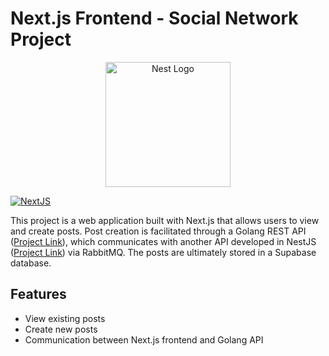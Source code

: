 # Next.js Frontend - Social Network Project

<p align="center">
  <a href="https://nextjs.org/" target="blank"><img src="https://testrigor.com/wp-content/uploads/2023/04/nextjs-logo.png" width="200" alt="Nest Logo" /></a>
</p>

[![NextJS](https://img.shields.io/badge/Next.js-14.1.3-black.svg)](https://nextjs.org/)

This project is a web application built with Next.js that allows users to view and create posts. Post creation is facilitated through a Golang REST API (<a href="https://github.com/William-Libero/social-networking-posts-and-rabbitmq" target="blank">Project Link</a>), which communicates with another API developed in NestJS (<a href="https://github.com/William-Libero/social-networking-posts-service" target="blank">Project Link</a>) via RabbitMQ.
The posts are ultimately stored in a Supabase database.

## Features

- View existing posts
- Create new posts
- Communication between Next.js frontend and Golang API
